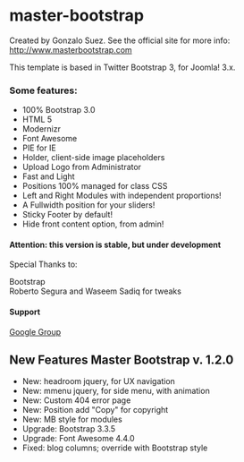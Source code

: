 master-bootstrap
=======================
Created by Gonzalo Suez. See the official site for more info: http://www.masterbootstrap.com

This template is based in Twitter Bootstrap 3, for Joomla! 3.x. 

<h3>Some features:</h3>
<ul>
<li>100% Bootstrap 3.0</li>
<li>HTML 5</li>
<li>Modernizr</li>
<li>Font Awesome</li>
<li>PIE for IE</li>
<li>Holder, client-side image placeholders</li>
<li>Upload Logo from Administrator</li>
<li>Fast and Light</li>
<li>Positions 100% managed for class CSS</li>
<li>Left and Right Modules with independent proportions!</li>
<li>A Fullwidth position for your sliders!</li>
<li>Sticky Footer by default!</li>
<li>Hide front content option, from admin!</li>
</ul>

<h4>Attention: this version is stable, but under development</h4>
<p>Special Thanks to:</p>
<p>Bootstrap<br>
Roberto Segura and Waseem Sadiq for tweaks<br>
</p>

<h4>Support</h4>
<a href="http://groups.google.com/group/master-bootstrap/subscribe" target="_blank">Google Group</a>

<h2>New Features Master Bootstrap v. 1.2.0</h2>
<ul>
<li>New: headroom jquery, for UX navigation</li>
<li>New: mmenu jquery, for side menu, with animation</li>
<li>New: Custom 404 error page</li>
<li>New: Position add "Copy" for copyright</li>
<li>New: MB style for modules</li>
<li>Upgrade: Bootstrap 3.3.5</li>
<li>Upgrade: Font Awesome 4.4.0</li>
<li>Fixed: blog columns; override with Bootstrap style</li>
</ul>




